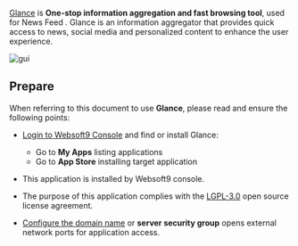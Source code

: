[Glance](https://github.com/glanceapp/glance) is **One-stop information aggregation and fast browsing tool**, used for News Feed . Glance is an information aggregator that provides quick access to news, social media and personalized content to enhance the user experience.


![gui](https://libs.websoft9.com/Websoft9/DocsPicture/zh/glance/glance-gui-websoft9.png)


## Prepare

When referring to this document to use **Glance**, please read and ensure the following points:

- [Login to Websoft9 Console](./login-console) and find or install Glance:
  - Go to **My Apps** listing applications 
  - Go to **App Store** installing target application

- This application is installed by Websoft9 console.


- The purpose of this application complies with the [LGPL-3.0](https://opensource.org/licenses/LGPL-3.0) open source license agreement.


- [Configure the domain name](./domain-set) or **server security group** opens external network ports for application access.